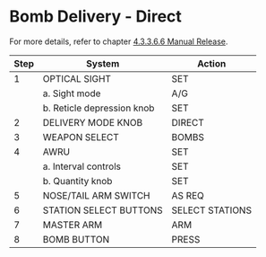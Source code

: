 # Bomb Delivery - Direct

For more details, refer to chapter
[4.3.3.6.6 Manual Release](../../stores/air_to_ground/bombs/employment/manual_release.md).

| Step | System                     | Action          |
| ---- | -------------------------- | --------------- |
| 1    | OPTICAL SIGHT              | SET             |
|      | a. Sight mode              | A/G             |
|      | b. Reticle depression knob | SET             |
| 2    | DELIVERY MODE KNOB         | DIRECT          |
| 3    | WEAPON SELECT              | BOMBS           |
| 4    | AWRU                       | SET             |
|      | a. Interval controls       | SET             |
|      | b. Quantity knob           | SET             |
| 5    | NOSE/TAIL ARM SWITCH       | AS REQ          |
| 6    | STATION SELECT BUTTONS     | SELECT STATIONS |
| 7    | MASTER ARM                 | ARM             |
| 8    | BOMB BUTTON                | PRESS           |
